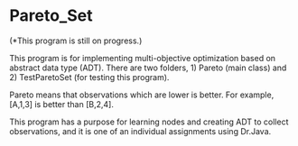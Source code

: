 # Pareto_Set 
(*This program is still on progress.)

This program is for implementing multi-objective optimization based on abstract data type (ADT).
There are two folders, 1) Pareto (main class) and 2) TestParetoSet (for testing this program).

Pareto means that observations which are lower is better. For example, [A,1,3] is better than [B,2,4].

This program has a purpose for learning nodes and creating ADT to collect observations, and it is one of an individual assignments using Dr.Java.
